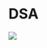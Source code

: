 # DSA
<img src="https://img.shields.io/github/directory-file-count/srishti2081/DSA?style=for-the-badge" target="_blank"> </a>
